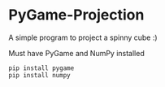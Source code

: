 # PyGame-Projection
A simple program to project a spinny cube :)

Must have PyGame and NumPy installed

```
pip install pygame
pip install numpy
```

